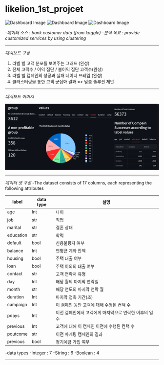 # likelion_1st_projcet


![Dashboard Image](https://img.shields.io/badge/Python-3776AB?style=plastic&logo=python&logoColor=white)
![Dashboard Image](https://img.shields.io/badge/Pandas-150458?style=plastic&logo=pandas&logoColor=white)
![Dashboard Image](https://img.shields.io/badge/Streamlit-FF4B4B?style=plastic&logo=streamlit&logoColor=white)


-*데이터 소스 : bank customer data (from kaggle)*
-*분석 목표 : provide customized services by using clustering*
_____________________________________________________________________________

*대시보드 구성*
1. 라벨 별 고객 분포를 보여주는 그래프 (완성)
2. 전체 고객수 / 이익 집단 / 불이익 집단 고객수(완성)
3. 라벨 별 캠페인의 성공과 실패 데이터 프레임 (완성)
4. 클러스터링을 통한 고객 군집화 결과 => 맞춤 솔루션 제안

_____________________________________________________________________________

*대시보드 이미지*

![Dashboard Image](dashboardimg.JPG "대시보드 이미지")
_____________________________________________________________________________

*데이터 셋 구성*
-The dataset consists of 17 columns, each representing the following attributes

|   label   | data type |  설명                                              |
| --------- | ----------| --------------------------------------------------- |
| age       | Int       | 나이                                                |
| job       | str       | 직업                                                |
| marital   | str       | 결혼 상태                                           |
| education | str       | 학력                                                |
| default   | bool      | 신용불량자 여부                                      |
| balance   | Int       | 연평균 계좌 잔액                                     |
| housing   | bool      | 주택 대출 여부                                       |
| loan      | bool      | 주택 이외의 대출 여부                                 |
| contact   | str       | 고객 연락처 유형                                     |
| day       | Int       | 해당 월의 마지막 연락일                               |
| month     | str       | 해당 연도의 마지막 연락 월                            |
| duration  | Int       | 마지막 접촉 기간(초)                                 |
| campaign  | Int       | 이 캠페인 동안 고객에 대해 수행된 컨택 수              |
| pdays     | Int       | 이전 캠페인에서 고객에게 마지막으로 연락한 이후의 일 수 |
| previous  | Int       | 고객에 대해 이 캠페인 이전에 수행된 컨택 수            |
| poutcome  | str       | 이전 마케팅 캠페인의 결과                             |
| previous  | bool      | 정기예금 가입 여부                                   |

-data types
-Integer : 7
-String : 6
-Boolean : 4

_____________________________________________________________________________
